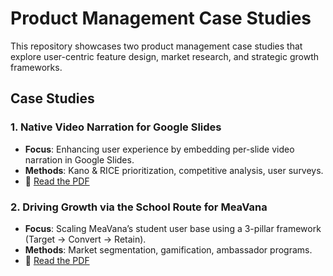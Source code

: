 # Product Management Case Studies

This repository showcases two product management case studies that explore user-centric feature design, market research, and strategic growth frameworks.

## Case Studies

### 1. Native Video Narration for Google Slides
- **Focus**: Enhancing user experience by embedding per-slide video narration in Google Slides.
- **Methods**: Kano & RICE prioritization, competitive analysis, user surveys.
- 📄 [Read the PDF](https://github.com/Rohith070820/Product_Management_Case_Study/blob/main/Driving%20Growth%20via%20the%20School%20Route%20for%20MeaVana.pdf)

### 2. Driving Growth via the School Route for MeaVana
- **Focus**: Scaling MeaVana’s student user base using a 3-pillar framework (Target → Convert → Retain).
- **Methods**: Market segmentation, gamification, ambassador programs.
- 📄 [Read the PDF](https://github.com/Rohith070820/Product_Management_Case_Study/blob/main/case-study-google-slides-video-narration.pdf)
